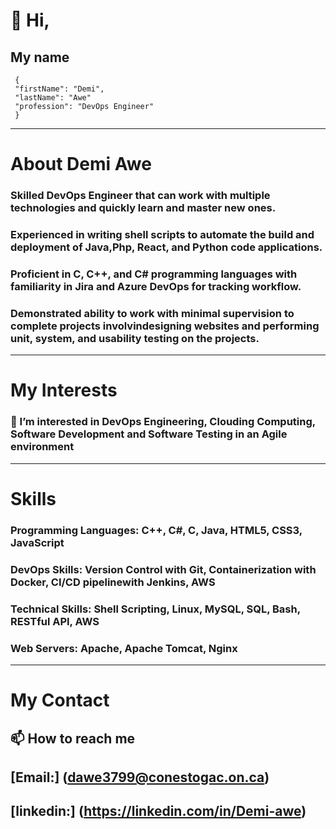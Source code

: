  # 👋 Hi,
 
 ## My name 
 ```  
  {
  "firstName": "Demi",
  "lastName": "Awe"
  "profession": "DevOps Engineer"
  }
 ```
 
 --- 
 # About Demi Awe 
 
 
 ### Skilled DevOps Engineer that can work with multiple technologies and quickly learn and master new ones.
 ### Experienced in writing shell scripts to automate the build and deployment of Java,Php, React, and Python code applications.
 ### Proficient in C, C++, and C# programming languages with familiarity in Jira and Azure DevOps for tracking workflow.
 ### Demonstrated ability to work with minimal supervision to complete projects involvindesigning websites and performing unit, system, and usability testing on the projects.
 
 

---
# My Interests


### 👀 I’m interested in DevOps Engineering, Clouding Computing, Software Development and Software Testing in an Agile environment 

---
# Skills

### Programming Languages: C++, C#, C, Java, HTML5, CSS3, JavaScript
### DevOps Skills: Version Control with Git, Containerization with Docker, CI/CD pipelinewith Jenkins, AWS
### Technical Skills: Shell Scripting, Linux, MySQL, SQL, Bash, RESTful API, AWS
### Web Servers: Apache, Apache Tomcat, Nginx



---
# My Contact
## 📫 How to reach me
## [Email:] (dawe3799@conestogac.on.ca)
## [linkedin:] (https://linkedin.com/in/Demi-awe)


